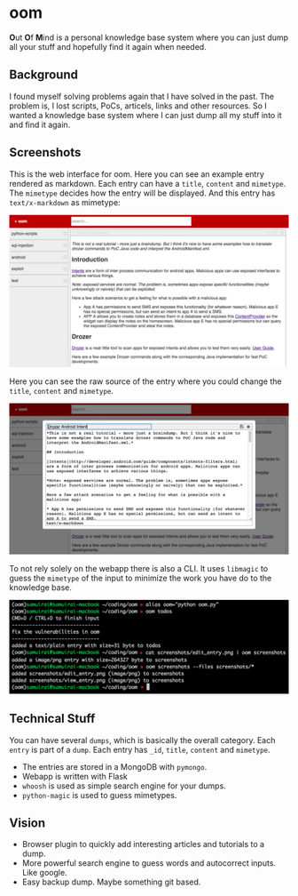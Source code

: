 oom
===

**O**ut **O**f **M**ind is a personal knowledge base system where you can just dump all your
stuff and hopefully find it again when needed.

Background
----------

I found myself solving problems again that I have solved in the past. 
The problem is, I lost scripts, PoCs, articels, links and other resources.
So I wanted a knowledge base system where I can just dump all my stuff into it and find it again.


Screenshots
-----------

This is the web interface for oom. Here you can see an example entry rendered as markdown.
Each entry can have a `title`, `content` and `mimetype`.
The `mimetype` decides how the entry will be displayed. And this entry has `text/x-markdown` as mimetype:

![entry view](https://raw.githubusercontent.com/Samuirai/oom/master/screenshots/view_entry.png)

Here you can see the raw source of the entry where you could change the `title`, `content` and `mimetype`.

![entry edit](https://raw.githubusercontent.com/Samuirai/oom/master/screenshots/edit_entry.png)

To not rely solely on the webapp there is also a CLI. It uses `libmagic` to guess the `mimetype` of the input
to minimize the work you have do to the knowledge base.

![entry edit](https://raw.githubusercontent.com/Samuirai/oom/master/screenshots/cli.png)

Technical Stuff
---------------
You can have several `dumps`, which is basically the overall category.
Each `entry` is part of a `dump`.
Each entry has `_id`, `title`, `content` and `mimetype`.

* The entries are stored in a MongoDB with `pymongo`.
* Webapp is written with Flask
* `whoosh` is used as simple search engine for your dumps.
* `python-magic` is used to guess mimetypes.


Vision
------
* Browser plugin to quickly add interesting articles and tutorials to a dump.
* More powerful search engine to guess words and autocorrect inputs. Like google.
* Easy backup dump. Maybe something git based.
